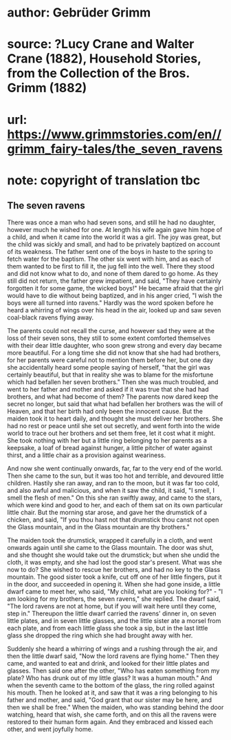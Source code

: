 # author: Gebrüder Grimm
# source: ?Lucy Crane and Walter Crane (1882), Household Stories, from the Collection of the Bros. Grimm (1882)
# url: https://www.grimmstories.com/en//grimm_fairy-tales/the_seven_ravens
# note: copyright of translation tbc

## The seven ravens 

There was once a man who had seven sons, and still he had no daughter,
however much he wished for one. At length his wife again gave him hope
of a child, and when it came into the world it was a girl. The joy was
great, but the child was sickly and small, and had to be privately
baptized on account of its weakness. The father sent one of the boys in
haste to the spring to fetch water for the baptism. The other six went
with him, and as each of them wanted to be first to fill it, the jug
fell into the well. There they stood and did not know what to do, and
none of them dared to go home. As they still did not return, the father
grew impatient, and said, "They have certainly forgotten it for some
game, the wicked boys!" He became afraid that the girl would have to
die without being baptized, and in his anger cried, "I wish the boys
were all turned into ravens." Hardly was the word spoken before he
heard a whirring of wings over his head in the air, looked up and saw
seven coal-black ravens flying away.

The parents could not recall the curse, and however sad they were at the
loss of their seven sons, they still to some extent comforted themselves
with their dear little daughter, who soon grew strong and every day
became more beautiful. For a long time she did not know that she had had
brothers, for her parents were careful not to mention them before her,
but one day she accidentally heard some people saying of herself, "that
the girl was certainly beautiful, but that in reality she was to blame
for the misfortune which had befallen her seven brothers." Then she was
much troubled, and went to her father and mother and asked if it was
true that she had had brothers, and what had become of them? The parents
now dared keep the secret no longer, but said that what had befallen her
brothers was the will of Heaven, and that her birth had only been the
innocent cause. But the maiden took it to heart daily, and thought she
must deliver her brothers. She had no rest or peace until she set out
secretly, and went forth into the wide world to trace out her brothers
and set them free, let it cost what it might. She took nothing with her
but a little ring belonging to her parents as a keepsake, a loaf of
bread against hunger, a little pitcher of water against thirst, and a
little chair as a provision against weariness.

And now she went continually onwards, far, far to the very end of the
world. Then she came to the sun, but it was too hot and terrible, and
devoured little children. Hastily she ran away, and ran to the moon, but
it was far too cold, and also awful and malicious, and when it saw the
child, it said, "I smell, I smell the flesh of men." On this she ran
swiftly away, and came to the stars, which were kind and good to her,
and each of them sat on its own particular little chair. But the morning
star arose, and gave her the drumstick of a chicken, and said, "If you
thou hast not that drumstick thou canst not open the Glass mountain, and
in the Glass mountain are thy brothers."

The maiden took the drumstick, wrapped it carefully in a cloth, and went
onwards again until she came to the Glass mountain. The door was shut,
and she thought she would take out the drumstick; but when she undid the
cloth, it was empty, and she had lost the good star's present. What was
she now to do? She wished to rescue her brothers, and had no key to the
Glass mountain. The good sister took a knife, cut off one of her little
fingers, put it in the door, and succeeded in opening it. When she had
gone inside, a little dwarf came to meet her, who said, "My child, what
are you looking for?" - "I am looking for my brothers, the seven
ravens," she replied. The dwarf said, "The lord ravens are not at
home, but if you will wait here until they come, step in." Thereupon
the little dwarf carried the ravens' dinner in, on seven little plates,
and in seven little glasses, and the little sister ate a morsel from
each plate, and from each little glass she took a sip, but in the last
little glass she dropped the ring which she had brought away with her.

Suddenly she heard a whirring of wings and a rushing through the air,
and then the little dwarf said, "Now the lord ravens are flying home."
Then they came, and wanted to eat and drink, and looked for their little
plates and glasses. Then said one after the other, "Who has eaten
something from my plate? Who has drunk out of my little glass? It was a
human mouth." And when the seventh came to the bottom of the glass, the
ring rolled against his mouth. Then he looked at it, and saw that it was
a ring belonging to his father and mother, and said, "God grant that
our sister may be here, and then we shall be free." When the maiden,
who was standing behind the door watching, heard that wish, she came
forth, and on this all the ravens were restored to their human form
again. And they embraced and kissed each other, and went joyfully home.
